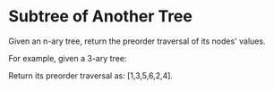 # Subtree of Another Tree

Given an n-ary tree, return the preorder traversal of its nodes' values.

For example, given a 3-ary tree:

Return its preorder traversal as: [1,3,5,6,2,4].
